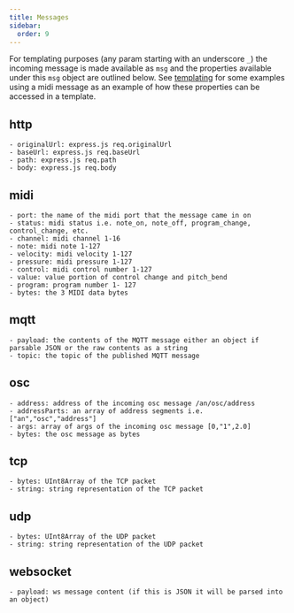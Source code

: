 ```yaml
---
title: Messages
sidebar:
  order: 9
---
```

For templating purposes (any param starting with an underscore `_`) the incoming message is made available as `msg` and the properties available under this `msg` object are outlined below. See [templating](/reference/templating/) for some examples using a midi message as an example of how these properties can be accessed in a template. 

## **http**
    - originalUrl: express.js req.originalUrl
    - baseUrl: express.js req.baseUrl
    - path: express.js req.path
    - body: express.js req.body
## **midi**
    - port: the name of the midi port that the message came in on
    - status: midi status i.e. note_on, note_off, program_change, control_change, etc.
    - channel: midi channel 1-16
    - note: midi note 1-127
    - velocity: midi velocity 1-127
    - pressure: midi pressure 1-127
    - control: midi control number 1-127
    - value: value portion of control change and pitch_bend 
    - program: program number 1- 127
    - bytes: the 3 MIDI data bytes
## **mqtt**
    - payload: the contents of the MQTT message either an object if parsable JSON or the raw contents as a string
    - topic: the topic of the published MQTT message
## **osc**
    - address: address of the incoming osc message /an/osc/address
    - addressParts: an array of address segments i.e. ["an","osc","address"] 
    - args: array of args of the incoming osc message [0,"1",2.0]
    - bytes: the osc message as bytes
## **tcp**
    - bytes: UInt8Array of the TCP packet
    - string: string representation of the TCP packet
## **udp**
    - bytes: UInt8Array of the UDP packet
    - string: string representation of the UDP packet
## **websocket**
    - payload: ws message content (if this is JSON it will be parsed into an object)